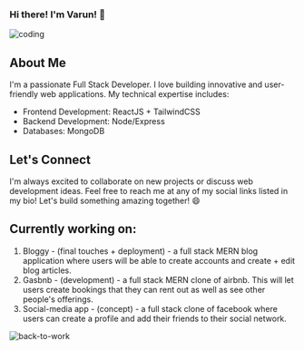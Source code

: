 ### Hi there! I'm Varun! 👋

![coding](https://tenor.com/view/coding-programming-pink-panther-when-you-delete-a-block-of-code-that-you-though-was-useless-gif-17338075.gif)

## About Me
I'm a passionate Full Stack Developer. I love building innovative and user-friendly web applications. My technical expertise includes:

- Frontend Development: ReactJS + TailwindCSS
- Backend Development: Node/Express
- Databases: MongoDB

## Let's Connect
I'm always excited to collaborate on new projects or discuss web development ideas. Feel free to reach me at any of my social links listed in my bio!
Let's build something amazing together! 😄

## Currently working on:

1. Bloggy - (final touches + deployment) - a full stack MERN blog application where users will be able to create accounts and create + edit blog articles.
2. Gasbnb - (development) - a full stack MERN clone of airbnb. This will let users create bookings that they can rent out as well as see other people's offerings.
3. Social-media app - (concept) - a full stack clone of facebook where users can create a profile and add their friends to their social network.

![back-to-work](https://i.gifer.com/5GJg.gif)
<!--
**DustyDogCodex/DustyDogCodex** is a ✨ _special_ ✨ repository because its `README.md` (this file) appears on your GitHub profile.

Here are some ideas to get you started:

- 🔭 I’m currently working on ...
- 🌱 I’m currently learning ...
- 👯 I’m looking to collaborate on ...
- 🤔 I’m looking for help with ...
- 💬 Ask me about ...
- 📫 How to reach me: ...
- 😄 Pronouns: ...
- ⚡ Fun fact: ...
-->
